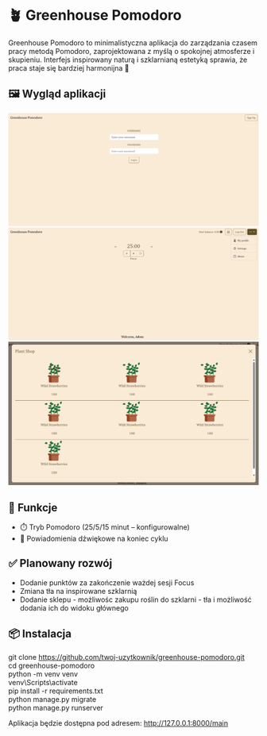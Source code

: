 # 🪴 Greenhouse Pomodoro

Greenhouse Pomodoro to minimalistyczna aplikacja do zarządzania czasem pracy metodą Pomodoro, 
zaprojektowana z myślą o spokojnej atmosferze i skupieniu. Interfejs inspirowany naturą i szklarnianą estetyką sprawia, 
że praca staje się bardziej harmonijna 🌿

## 🖼️ Wygląd aplikacji

![Logowanie](screenshots/login.png)
![Ekran główny](screenshots/main.png)
![Sklepik z roślinami](screenshots/shop.png)

## 🔧 Funkcje

- ⏱️ Tryb Pomodoro (25/5/15 minut – konfigurowalne)
- 🔔 Powiadomienia dźwiękowe na koniec cyklu

## ✅ Planowany rozwój

- Dodanie punktów za zakończenie ważdej sesji Focus
- Zmiana tła na inspirowane szklarnią
- Dodanie sklepu - możliwośc zakupu roślin do szklarni - tła i możliwość dodania ich do widoku głównego

## 📦 Instalacja

git clone https://github.com/twoj-uzytkownik/greenhouse-pomodoro.git  
cd greenhouse-pomodoro  
python -m venv venv  
venv\Scripts\activate  
pip install -r requirements.txt  
python manage.py migrate  
python manage.py runserver  

Aplikacja będzie dostępna pod adresem: http://127.0.0.1:8000/main




